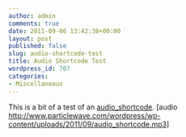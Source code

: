 ```yaml
---
author: admin
comments: true
date: 2011-09-06 13:42:38+00:00
layout: post
published: false
slug: audio-shortcode-test
title: Audio Shortcode Test
wordpress_id: 707
categories:
- Miscellaneous
---
```


This is a bit of a test of an [audio_shortcode](http://www.particlewave.com/wordpress/wp-content/uploads/2011/09/audio_shortcode.mp3).  [audio http://www.particlewave.com/wordpress/wp-content/uploads/2011/09/audio_shortcode.mp3]
